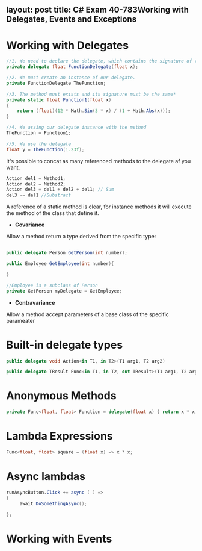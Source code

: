 layout: post
title: C# Exam 40-783Working with Delegates, Events and Exceptions
---

# Working with Delegates

```cs
//1. We need to declare the delegate, which contains the signature of the methods that can reference.
private delegate float FunctionDelegate(float x);

//2. We must create an instance of our delegate.
private FunctionDelegate TheFunction;

//3. The method must exists and its signature must be the same*
private static float Function1(float x)
{
    return (float)(12 * Math.Sin(3 * x) / (1 + Math.Abs(x)));
}

//4. We assing our delegate instance with the method
TheFunction = Function1;

//5. We use the delegate
float y = TheFunction(1.23f);
```

It's possible to concat as many referenced methods to the delegate af you want.

```cs
Action del1 = Method1;
Action del2 = Method2;
Action del3 = del1 + del2 + del1; // Sum
del3 -= del1 //Substract
```

A reference of a static method is clear, for instance methods it will execute the method of the class that define it.

- **Covariance**

Allow a method return a type derived from the specific type:

```cs

public delegate Person GetPerson(int number);

public Employee GetEmployee(int number){

}

//Employee is a subclass of Person
private GetPerson myDelegate = GetEmployee;

```

- **Contravariance**

Allow a method accept parameters of a base class of the specific parameater

# Built-in delegate types

```cs
public delegate void Action<in T1, in T2>(T1 arg1, T2 arg2)

public delegate TResult Func<in T1, in T2, out TResult>(T1 arg1, T2 arg2)
```

# Anonymous Methods

```cs
private Func<float, float> Function = delegate(float x) { return x * x; };
```

# Lambda Expressions

```cs
Func<float, float> square = (float x) => x * x;
```

# Async lambdas

```cs
runAsyncButton.Click += async ( ) =>
{
     await DoSomethingAsync();
  
};
```

# Working with Events